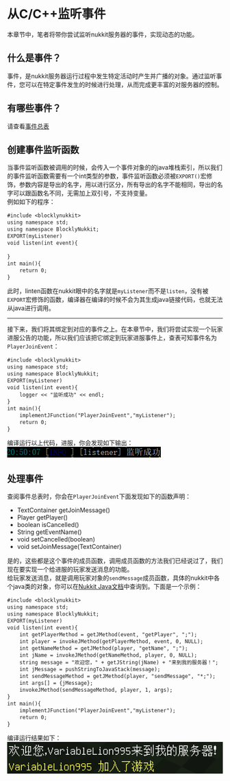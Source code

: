 # 从C/C++监听事件     
本章节中，笔者将带你尝试监听nukkit服务器的事件，实现动态的功能。     
## 什么是事件？     
事件，是nukkit服务器运行过程中发生特定活动时产生并广播的对象。通过监听事件，您可以在特定事件发生的时候进行处理，从而完成更丰富的对服务器的控制。     
## 有哪些事件？     
请查看[事件总表](http://www.blocklynukkit.info/1735257)     
## 创建事件监听函数     
当事件监听函数被调用的时候，会传入一个事件对象的的java堆栈索引，所以我们的事件监听函数需要有一个int类型的参数，事件监听函数必须被`EXPORT()`宏修饰，参数内容是导出的名字，用以进行区分，所有导出的名字不能相同，导出的名字可以跟函数名不同，无需加上双引号，不支持变量。     
例如如下的程序：     
```     
#include <blocklynukkit>     
using namespace std;     
using namespace BlocklyNukkit;     
EXPORT(myListener)     
void listen(int event){     
     
}     
int main(){     
    return 0;     
}     
```     
此时，linten函数在nukkit眼中的名字就是`myListener`而不是`listen`，没有被`EXPORT`宏修饰的函数，编译器在编译的时候不会为其生成java链接代码，也就无法从java进行调用。     
******     
接下来，我们将其绑定到对应的事件之上。在本章节中，我们将尝试实现一个玩家进服公告的功能，所以我们应该把它绑定到玩家进服事件上，查表可知事件名为`PlayerJoinEvent`：     
```     
#include <blocklynukkit>     
using namespace std;     
using namespace BlocklyNukkit;     
EXPORT(myListener)     
void listen(int event){     
    logger << "监听成功" << endl;     
}     
int main(){     
    implementJFunction("PlayerJoinEvent","myListener");     
    return 0;     
}     
```     
编译运行以上代码，进服，你会发现如下输出：     
![](../../images/screenshot_1610628629533.png)     
## 处理事件     
查阅事件总表时，你会在`PlayerJoinEvent`下面发现如下的函数声明：     
*   TextContainer getJoinMessage()     
*   Player getPlayer()     
*   boolean isCancelled()     
*   String getEventName()     
*   void setCancelled(boolean)     
*   void setJoinMessage(TextContainer)     
     
是的，这些都是这个事件的成员函数，调用成员函数的方法我们已经说过了，我们现在要实现一个给进服的玩家发送消息的功能。     
给玩家发送消息，就是调用玩家对象的`sendMessage`成员函数，具体的nukkit中各个java类的对象，你可以在[Nukkit Java文档](https://ci.nukkitx.com/job/NukkitX/job/Nukkit/job/master/javadoc/index.html?overview-summary.html)中查询到。下面是一个示例：     
```     
#include <blocklynukkit>     
using namespace std;     
using namespace BlocklyNukkit;     
EXPORT(myListener)     
void listen(int event){     
    int getPlayerMethod = getJMethod(event, "getPlayer", ";");     
	int player = invokeJMethod(getPlayerMethod, event, 0, NULL);     
	int getNameMethod = getJMethod(player, "getName", ";");     
	int jName = invokeJMethod(getNameMethod, player, 0, NULL);     
	string message = "欢迎您，" + getJString(jName) + "来到我的服务器！";     
    int jMessage = pushStringToJavaStack(message);     
    int sendMessageMethod = getJMethod(player, "sendMessage", "*;");     
    int args[] = {jMessage};     
    invokeJMethod(sendMessageMethod, player, 1, args);     
}     
int main(){     
    implementJFunction("PlayerJoinEvent","myListener");     
    return 0;     
}     
```     
编译运行结果如下：     
![](../../images/screenshot_1610629492585.png)     
